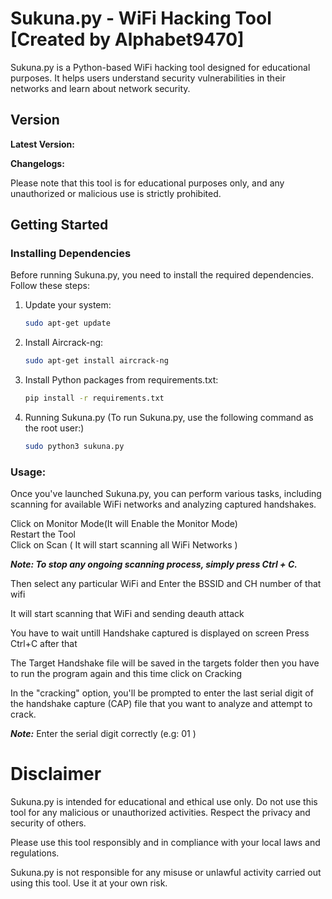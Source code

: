 # Sukuna.py - WiFi Hacking Tool [Created by Alphabet9470]

Sukuna.py is a Python-based WiFi hacking tool designed for educational purposes. It helps users understand security vulnerabilities in their networks and learn about network security.

## Version

**Latest Version:**

**Changelogs:** 

Please note that this tool is for educational purposes only, and any unauthorized or malicious use is strictly prohibited.

## Getting Started

### Installing Dependencies

Before running Sukuna.py, you need to install the required dependencies. Follow these steps:

1. Update your system:
   ```bash
   sudo apt-get update

2. Install Aircrack-ng:
   ```bash 
   sudo apt-get install aircrack-ng

4. Install Python packages from requirements.txt:
   ```bash 
   pip install -r requirements.txt

5. Running Sukuna.py
 (To run Sukuna.py, use the following command as the root user:)
   ```bash 
   sudo python3 sukuna.py

### Usage:

Once you've launched Sukuna.py, you can perform various tasks, including scanning for available WiFi networks and analyzing captured handshakes.

Click on Monitor Mode(It will Enable the Monitor Mode)<br>
Restart the Tool<br>
Click on Scan ( It will start scanning all WiFi Networks )


***Note: To stop any ongoing scanning process, simply press Ctrl + C.***


Then select any particular WiFi and Enter the BSSID and CH number of that wifi


It will start scanning that WiFi and sending deauth attack


You have to wait untill Handshake captured is displayed on screen
Press Ctrl+C after that


The Target Handshake file will be saved in the targets folder then you have to run the program again and this time click on Cracking


In the "cracking" option, you'll be prompted to enter the last serial digit of the handshake capture (CAP) file that you want to analyze and attempt to crack.


***Note:***
Enter the serial digit correctly (e.g: 01 )


# Disclaimer

Sukuna.py is intended for educational and ethical use only. Do not use this tool for any malicious or unauthorized activities. Respect the privacy and security of others.

Please use this tool responsibly and in compliance with your local laws and regulations.

Sukuna.py is not responsible for any misuse or unlawful activity carried out using this tool. Use it at your own risk.





